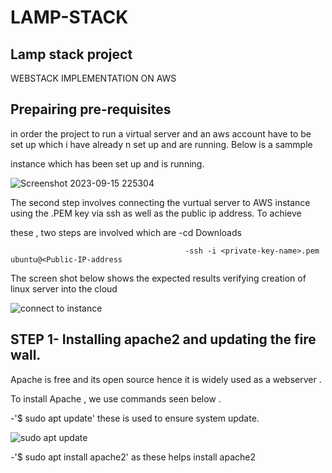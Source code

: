 # LAMP-STACK

## Lamp stack project

WEBSTACK IMPLEMENTATION ON AWS

## Prepairing pre-requisites

in order the project to run a virtual server  and an aws account have to be set up which i have already n set up and are running. Below is a sammple 

instance which has been set up and is running.

![Screenshot 2023-09-15 225304](https://github.com/NANA-2016/LAMP-STACK/assets/141503408/3b7553bc-2227-484a-b208-274367e850d1)

The second step involves connecting the vurtual server to AWS instance using the .PEM key via ssh as well as the public ip address.  To achieve 
 
 these , two steps are involved which are  -cd Downloads


                                           -ssh -i <private-key-name>.pem ubuntu@<Public-IP-address

 The screen shot below shows the expected results verifying creation of linux server into the cloud

![connect to instance ](https://github.com/NANA-2016/LAMP-STACK/assets/141503408/09dee193-367b-42fa-8011-897a7db418fe)

## STEP 1- Installing apache2 and updating the fire wall.

Apache is free and its open source hence it is widely used  as a webserver .

To install Apache , we use commands seen below .

   -'$ sudo apt update' these is used to ensure system update.

   ![sudo apt update](https://github.com/NANA-2016/LAMP-STACK/assets/141503408/2c433af7-7470-478d-99fe-75179c1717d1)

   -'$ sudo apt install apache2' as these helps install apache2

   










